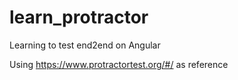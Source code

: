 # learn_protractor
Learning to test end2end on Angular

Using https://www.protractortest.org/#/ as reference
